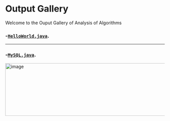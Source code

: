 # Output Gallery

Welcome to the Ouput Gallery of Analysis of Algorithms

### -[`HelloWorld.java`](HelloWorld.java).

---
### -[`MySQL.java`](MySQL.java).

<img width="1078" height="167" alt="image" src="https://github.com/user-attachments/assets/46b9afff-3c2a-4032-adcb-119aa308d475" />

